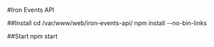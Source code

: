#Iron Events API

##Install
cd /var/www/web/iron-events-api/
npm install --no-bin-links

##Start
npm start